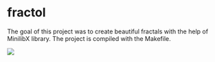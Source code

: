 # fractol

The goal of this project was to create beautiful fractals with the help of MinilibX library. The project is compiled with the Makefile.

<img src="preview/img1.png">
